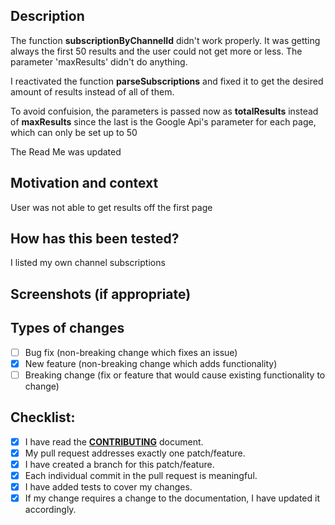 <!--- Provide a general summary of your changes in the Title above -->

## Description

The function **subscriptionByChannelId** didn't work properly. It was getting always the first 50 results and the user could not get more or less. The parameter 'maxResults' didn't do anything.

I reactivated the function **parseSubscriptions** and fixed it to get the desired amount of results instead of all of them.

To avoid confuision, the parameters is passed now as **totalResults** instead of **maxResults** since the last is the Google Api's parameter for each page, which can only be set up to 50

The Read Me was updated

## Motivation and context

User was not able to get results off the first page

## How has this been tested?

I listed my own channel subscriptions

## Screenshots (if appropriate)

## Types of changes

- [ ] Bug fix (non-breaking change which fixes an issue)
- [X] New feature (non-breaking change which adds functionality)
- [ ] Breaking change (fix or feature that would cause existing functionality to change)

## Checklist:

- [X] I have read the **[CONTRIBUTING](CONTRIBUTING.md)** document.
- [X] My pull request addresses exactly one patch/feature.
- [X] I have created a branch for this patch/feature.
- [X] Each individual commit in the pull request is meaningful.
- [X] I have added tests to cover my changes.
- [X] If my change requires a change to the documentation, I have updated it accordingly.